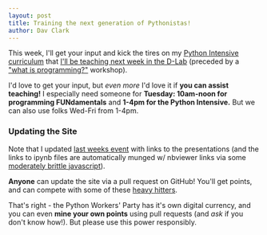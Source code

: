 ```yaml
---
layout: post
title: Training the next generation of Pythonistas!
author: Dav Clark
---
```


This week, I'll get your input and kick the tires on my [Python Intensive
curriculum](https://github.com/dlab-berkeley/python-fundamentals) that [I'll be
teaching next week in the
D-Lab](http://dlab.berkeley.edu/training/programming-fundamentals) (preceded by
a ["what is programming?"](http://dlab.berkeley.edu/training/python-intensive-0)
workshop).

I'd love to get your input, but *even more* I'd love it if **you can assist
teaching!** I especially need someone for **Tuesday: 10am-noon for programming
FUNdamentals** and **1-4pm for the Python Intensive.** But we can also use folks
Wed-Fri from 1-4pm.

### Updating the Site

Note that I updated [last weeks event](/events/2014/05/16/packaging-discussion.html) with links to the presentations (and the
links to ipynb files are automatically munged w/ nbviewer links via some
[moderately brittle javascript](/assets/nbview.js)).

**Anyone** can update the site via a pull request on GitHub! You'll get points, and
can compete with some of these [heavy hitters](/points).

That's right - the Python Workers' Party has it's own digital currency, and you
can even **mine your own points** using pull requests (and *ask* if you don't
know how!). But please use this power responsibly.

